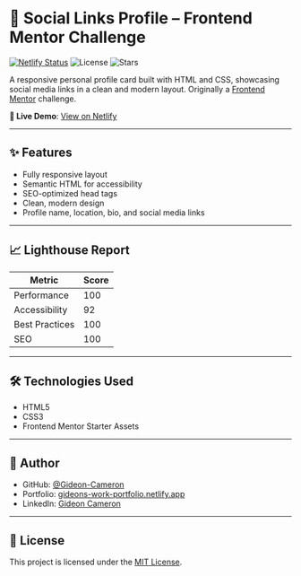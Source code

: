 # 👤 Social Links Profile – Frontend Mentor Challenge

[![Netlify Status](https://api.netlify.com/api/v1/badges/ccdb7ddc-83d9-41a6-a8ee-0395024008ba/deploy-status)](https://app.netlify.com/sites/social-links-xl/deploys)
![License](https://img.shields.io/github/license/Gideon-Cameron/Social-links-profile-Solution)
![Stars](https://img.shields.io/github/stars/Gideon-Cameron/Social-links-profile-Solution?style=social)

A responsive personal profile card built with HTML and CSS, showcasing social media links in a clean and modern layout. Originally a [Frontend Mentor](https://www.frontendmentor.io/challenges/social-links-profile-UG32l9m6dQ) challenge.

**🔗 Live Demo**: [View on Netlify](https://social-links-xl.netlify.app/)

---

## ✨ Features

- Fully responsive layout
- Semantic HTML for accessibility
- SEO-optimized head tags
- Clean, modern design
- Profile name, location, bio, and social media links

---

## 📈 Lighthouse Report

| Metric         | Score |
|----------------|-------|
| Performance    | 100   |
| Accessibility  | 92    |
| Best Practices | 100   |
| SEO            | 100   |

---

## 🛠️ Technologies Used

- HTML5
- CSS3
- Frontend Mentor Starter Assets

---

## 🧑 Author

- GitHub: [@Gideon-Cameron](https://github.com/Gideon-Cameron)
- Portfolio: [gideons-work-portfolio.netlify.app](https://gideons-work-portfolio.netlify.app)
- LinkedIn: [Gideon Cameron](https://www.linkedin.com/in/gideon-cameron-335801263/)

---

## 📄 License

This project is licensed under the [MIT License](LICENSE).
